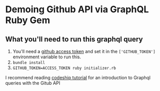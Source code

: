 # Demoing Github API via GraphQL Ruby Gem

## What you'll need to run this graphql query

1. You'll need a [github access token](https://github.com/settings/tokens) and set it in the `['GITHUB_TOKEN']` environment variable to run this. 
2. `bundle install`
3. `GITHUB_TOKEN=ACCESS_TOKEN ruby initializer.rb`

I recommend reading [codeship tutorial](https://blog.codeship.com/an-introduction-to-graphql-via-the-github-api/) for an introduction to Graphql queries with the Gitub API
